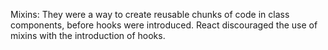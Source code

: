 Mixins: They were a way to create reusable chunks of code in class components, before hooks were introduced. React discouraged the use of mixins with the introduction of hooks. 